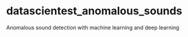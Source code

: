 # datascientest_anomalous_sounds
 Anomalous sound detection with machine learning and deep learning
